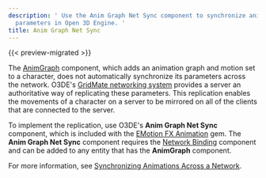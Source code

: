 ```yaml
---
description: ' Use the Anim Graph Net Sync component to synchronize animation graph
  parameters in Open 3D Engine. '
title: Anim Graph Net Sync
---
```


{{< preview-migrated >}}

The [AnimGraph](/docs/user-guide/features/components/animgraph.md) component, which adds an animation graph and motion set to a character, does not automatically synchronize its parameters across the network\. O3DE's [GridMate networking system](/docs/userguide/networking/intro.md) provides a server an authoritative way of replicating these parameters\. This replication enables the movements of a character on a server to be mirrored on all of the clients that are connected to the server\.

To implement the replication, use O3DE's **Anim Graph Net Sync** component, which is included with the [EMotion FX Animation](/docs/user-guide/features/gems/emotionfx-animation.md) gem\. The **Anim Graph Net Sync** component requires the [Network Binding](/docs/userguide/components/network-binding.md) component and can be added to any entity that has the **AnimGraph** component\.

For more information, see [Synchronizing Animations Across a Network](/docs/userguide/networking/synchronizing-animation.md)\.
